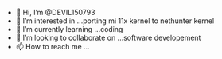 - 👋 Hi, I’m @DEVIL150793
- 👀 I’m interested in ...porting mi 11x kernel to nethunter kernel
- 🌱 I’m currently learning ...coding
- 💞️ I’m looking to collaborate on ...software developement
- 📫 How to reach me ...

<!---
DEVIL150793/DEVIL150793 is a ✨ special ✨ repository because its `README.md` (this file) appears on your GitHub profile.
You can click the Preview link to take a look at your changes.
--->
